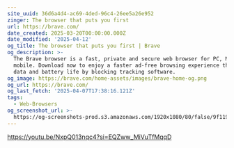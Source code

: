 ```yaml
---
site_uuid: 36d6a4d4-ac69-4ded-96c4-26ee5a26e952
zinger: The browser that puts you first
url: https://brave.com/
date_created: 2025-03-20T00:00:00.000Z
date_modified: '2025-04-12'
og_title: The browser that puts you first | Brave
og_description: >-
  The Brave browser is a fast, private and secure web browser for PC, Mac and
  mobile. Download now to enjoy a faster ad-free browsing experience that saves
  data and battery life by blocking tracking software.
og_image: https://brave.com/home-assets/images/brave-home-og.png
og_url: https://brave.com/
og_last_fetch: '2025-04-07T17:38:16.121Z'
tags:
  - Web-Browsers
og_screenshot_url: >-
  https://og-screenshots-prod.s3.amazonaws.com/1920x1080/80/false/9f119e082bdda57b4d98204db217fe50f001a5ee7e588a0f8cdd776d698865f5.jpeg
---
```





https://youtu.be/NxpQ013nqc4?si=EQZww_MiVuTfMqqD